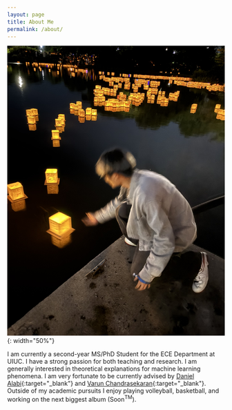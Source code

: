 ```yaml
---
layout: page
title: About Me
permalink: /about/
---
```


![goodimage](assets/goodimage.jpg){: width="50%"}

I am currently a second-year MS/PhD Student for the ECE Department at UIUC. I have a strong passion for both teaching and research. I am generally interested in theoretical explanations for machine learning phenomena. I am very fortunate to be currently advised by [Daniel Alabi](https://alabidan.me){:target="_blank"} and [Varun Chandrasekaran](https://chandrasekaran-group.github.io/){:target="_blank"}. Outside of my academic pursuits I enjoy playing volleyball, basketball, and working on the next biggest album (Soon<sup>TM</sup>).
